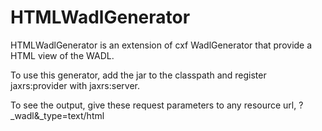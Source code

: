 HTMLWadlGenerator
=================
HTMLWadlGenerator is an extension of cxf WadlGenerator that provide a HTML view of the WADL.

To use this generator,  add the jar to the classpath and register jaxrs:provider with jaxrs:server. 

To see the output, give these request parameters to any resource url,  ?_wadl&_type=text/html
